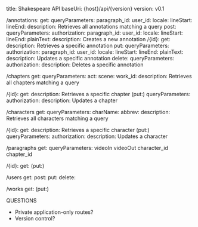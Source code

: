 title: Shakespeare API
baseUri: {host}/api/{version}
version: v0.1

/annotations:
  get:
    queryParameters:
      paragraph_id:
      user_id:
      locale:
      lineStart:
      lineEnd:
    description: Retrieves all annotations matching a query
  post:
    queryParameters:
      authorization:
      paragraph_id:
      user_id:
      locale:
      lineStart:
      lineEnd:
      plainText:
    description: Creates a new annotation
  /{id}:
    get:
      description: Retrieves a specific annotation
    put:
      queryParameters:
        authorization:
        paragraph_id:
        user_id:
        locale:
        lineStart:
        lineEnd:
        plainText:
      description: Updates a specific annotation
    delete:
      queryParameters:
        authorization:
      description: Deletes a specific annotation

/chapters
  get:
    queryParameters:
      act:
      scene:
      work_id:
    description: Retrieves all chapters matching a query

  /{id}:
    get:
      description: Retrieves a specific chapter
    (put:)
      queryParameters:
        authorization:
      description: Updates a chapter

/characters
  get:
    queryParameters:
      charName:
      abbrev:
    description: Retrieves all characters matching a query

  /{id}:
    get:
      description: Retrieves a specific character
    (put:)
      queryParameters:
        authorization:
      description: Updates a character

/paragraphs
  get:
    queryParameters:
      videoIn
      videoOut
      character_id
      chapter_id

  /{id}:
    get:
    (put:)

/users
  get:
  post:
  put:
  delete:

/works
  get:
  (put:)



QUESTIONS
- Private application-only routes?
- Version control?
